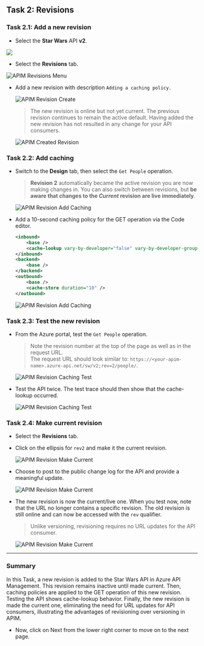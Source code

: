 ## Task 2: Revisions

### Task 2.1: Add a new revision

- Select the **Star Wars** API **v2**.

![](media/07.png)

- Select the **Revisions** tab.

![APIM Revisions Menu](media/08.png)
  
- Add a new revision with description `Adding a caching policy.`

  
  ![APIM Revision Create](media/09.png)

  > The new revision is online but not yet current. The previous revision continues to remain the active default. Having added the new revision has not resulted in any change for your API consumers.

  ![APIM Created Revision](media/10.png)

### Task 2.2: Add caching

- Switch to the **Design** tab, then select the `Get People` operation.
  > **Revision 2** automatically became the active revision you are now making changes in. You can also switch between revisions, but **be aware that changes to the *Current* revision are live immediately**.

  ![APIM Revision Add Caching](media/11.png)

- Add a 10-second caching policy for the GET operation via the Code editor.

  ```xml
  <inbound>
      <base />
      <cache-lookup vary-by-developer="false" vary-by-developer-groups="false" allow-private-response-caching="false" must-revalidate="false" downstream-caching-type="none" />
  </inbound>
  <backend>
      <base />
  </backend>
  <outbound>
      <base />
      <cache-store duration="10" />
  </outbound>
  ```

  ![APIM Revision Add Caching](media/12.png)

### Task 2.3: Test the new revision

- From the Azure portal, test the `Get People` operation.
  > Note the revision number at the top of the page as well as in the request URL.  
  The request URL should look similar to: `https://<your-apim-name>.azure-api.net/sw/v2;rev=2/people/`.

  ![APIM Revision Caching Test](media/13.png)

- Test the API twice. The test trace should then show that the cache-lookup occurred. 

  ![APIM Revision Caching Test](media/14.png)

### Task 2.4: Make current revision

- Select the **Revisions** tab.
- Click on the ellipsis for `rev2` and make it the current revision.

  ![APIM Revision Make Current](media/15.png)

- Choose to post to the public change log for the API and provide a meaningful update.

  ![APIM Revision Make Current](media/16.png)

- The new revision is now the current/live one. When you test now, note that the URL no longer contains a specific revision. The old revision is still online and can now be accessed with the `rev` qualifier. 

  > Unlike versioning, revisioning requires no URL updates for the API consumer.

  ![APIM Revision Make Current](media/17.png)
--- 

### Summary
In this Task, a new revision is added to the Star Wars API in Azure API Management. This revision remains inactive until made current. Then, caching policies are applied to the GET operation of this new revision. Testing the API shows cache-lookup behavior. Finally, the new revision is made the current one, eliminating the need for URL updates for API consumers, illustrating the advantages of revisioning over versioning in APIM.
- Now, click on Next from the lower right corner to move on to the next page.
